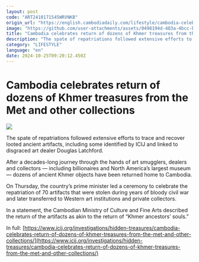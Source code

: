 ```yaml
---
layout: post
code: "ART2410171545WRVNKB"
origin_url: "https://english.cambodiadaily.com/lifestyle/cambodia-celebrates-return-of-dozens-of-khmer-treasures-from-the-met-and-other-collections-189096/"
image: "https://github.com/user-attachments/assets/0498194d-483a-4bcc-b577-987f6eb6106a"
title: "Cambodia celebrates return of dozens of Khmer treasures from the Met and other collections"
description: "The spate of repatriations followed extensive efforts to trace and recover looted ancient artifacts, including some identified by ICIJ and linked to disgraced art dealer Douglas Latchford."
category: "LIFESTYLE"
language: "en"
date: 2024-10-25T09:20:12.450Z
---
```


# Cambodia celebrates return of dozens of Khmer treasures from the Met and other collections

 ![](https://github.com/user-attachments/assets/e19cce5b-0705-409b-9df2-0af1bdaf45d0)

The spate of repatriations followed extensive efforts to trace and recover looted ancient artifacts, including some identified by ICIJ and linked to disgraced art dealer Douglas Latchford.

After a decades-long journey through the hands of art smugglers, dealers and collectors — including billionaires and North America’s largest museum — dozens of ancient Khmer objects have been returned home to Cambodia.

On Thursday, the country’s prime minister led a ceremony to celebrate the repatriation of 70 artifacts that were stolen during years of bloody civil war and later transferred to Western art institutions and private collectors.

In a statement, the Cambodian Ministry of Culture and Fine Arts described the return of the artifacts as akin to the return of “Khmer ancestors’ souls.”

In full: [https://www.icij.org/investigations/hidden-treasures/cambodia-celebrates-return-of-dozens-of-khmer-treasures-from-the-met-and-other-collections/](https://www.icij.org/investigations/hidden-treasures/cambodia-celebrates-return-of-dozens-of-khmer-treasures-from-the-met-and-other-collections/)